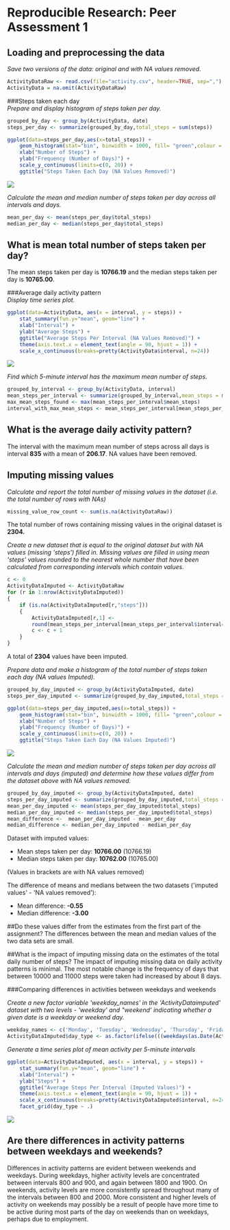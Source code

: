 # Reproducible Research: Peer Assessment 1



## Loading and preprocessing the data
*Save two versions of the data: original and with NA values removed.*

```r
ActivityDataRaw <- read.csv(file="activity.csv", header=TRUE, sep=",")
ActivityData = na.omit(ActivityDataRaw)
```

###Steps taken each day  
*Prepare and display histogram of steps taken per day.*

```r
grouped_by_day <- group_by(ActivityData, date)
steps_per_day <- summarize(grouped_by_day,total_steps = sum(steps))

ggplot(data=steps_per_day,aes(x=total_steps)) + 
    geom_histogram(stat="bin", binwidth = 1000, fill= "green",colour = "black") +
    xlab("Number of Steps") +
    ylab("Frequency (Number of Days)") +
    scale_y_continuous(limits=c(0, 20)) +
    ggtitle("Steps Taken Each Day (NA Values Removed)")
```

![](PA1_template_files/figure-html/Histogram1_NA_Removed-1.png) 

*Calculate the mean and median number of steps taken per day across all intervals and days.*

```r
mean_per_day <- mean(steps_per_day$total_steps)
median_per_day <- median(steps_per_day$total_steps)
```

## What is mean total number of steps taken per day?
The mean steps taken per day is **10766.19** and the median steps taken per day is **10765.00**.

###Average daily activity pattern  
*Display time series plot.*

```r
ggplot(data=ActivityData, aes(x = interval, y = steps)) +
    stat_summary(fun.y="mean", geom="line") +
    xlab("Interval") +
    ylab("Average Steps") +
    ggtitle("Average Steps Per Interval (NA Values Removed)") +
    theme(axis.text.x = element_text(angle = 90, hjust = 1)) +
    scale_x_continuous(breaks=pretty(ActivityData$interval, n=24))
```

![](PA1_template_files/figure-html/TimeSeriesPlot1_NA_Removed-1.png) 

*Find which 5-minute interval has the maximum mean number of steps.*

```r
grouped_by_interval <- group_by(ActivityData, interval)
mean_steps_per_interval <- summarize(grouped_by_interval,mean_steps = mean(steps))
max_mean_steps_found <- max(mean_steps_per_interval$mean_steps)
interval_with_max_mean_steps <- mean_steps_per_interval[mean_steps_per_interval$mean_steps == max_mean_steps_found,"interval"]
```
## What is the average daily activity pattern?

The interval with the maximum mean number of steps across all days is interval **835** with a mean of **206.17**. NA values have been removed.

## Imputing missing values
*Calculate and report the total number of missing values in the dataset (i.e. the total number of rows with NAs)*

```r
missing_value_row_count <- sum(is.na(ActivityDataRaw))
```
The total number of rows containing missing values in the original dataset is **2304.**  

*Create a new dataset that is equal to the original dataset but with NA values (missing 'steps') filled in. Missing values are filled in using mean 'steps' values rounded to the nearest whole number that have been calculated from corresponding intervals which contain values.*

```r
c <- 0
ActivityDataImputed <- ActivityDataRaw
for (r in 1:nrow(ActivityDataImputed))
{
    if (is.na(ActivityDataImputed[r,"steps"]))
    {
        ActivityDataImputed[r,1] <- 
        round(mean_steps_per_interval[mean_steps_per_interval$interval==ActivityDataImputed[r,"interval"],"mean_steps"],0)
        c <- c + 1
    }
}
```
A total of **2304** values have been imputed.  

*Prepare data and make a histogram of the total number of steps taken each day (NA values Imputed).*

```r
grouped_by_day_imputed <- group_by(ActivityDataImputed, date)
steps_per_day_imputed <- summarize(grouped_by_day_imputed,total_steps = sum(steps))

ggplot(data=steps_per_day_imputed,aes(x=total_steps)) + 
    geom_histogram(stat="bin", binwidth = 1000, fill= "green",colour = "black") +
    xlab("Number of Steps") +
    ylab("Frequency (Number of Days)") +
    scale_y_continuous(limits=c(0, 20)) +
    ggtitle("Steps Taken Each Day (NA Values Imputed)")
```

![](PA1_template_files/figure-html/Histogram2_Imputed-1.png) 

*Calculate the mean and median number of steps taken per day across all intervals and days (imputed) and determine how these values differ from the dataset above with NA values removed.*

```r
grouped_by_day_imputed <- group_by(ActivityDataImputed, date)
steps_per_day_imputed <- summarize(grouped_by_day_imputed,total_steps = sum(steps))
mean_per_day_imputed <- mean(steps_per_day_imputed$total_steps)
median_per_day_imputed <- median(steps_per_day_imputed$total_steps)
mean_difference <-  mean_per_day_imputed - mean_per_day
median_difference <- median_per_day_imputed - median_per_day
```

Dataset with imputed values:

* Mean steps taken per day: **10766.00** (10766.19)
* Median steps taken per day: **10762.00** (10765.00)

(Values in brackets are with NA values removed)  

The difference of means and medians between the two datasets ('imputed values' - 'NA values removed'):

* Mean difference: **-0.55**
* Median difference: **-3.00**

##Do these values differ from the estimates from the first part of the assignment?
The differences between the mean and median values of the two data sets are small.

##What is the impact of imputing missing data on the estimates of the total daily number of steps?
The impact of imputing missing data on daily activity patterns is minimal. The most notable change is the frequency of days that between 10000 and 11000 steps were taken had increased by about 8 days.

###Comparing differences in activities between weekdays and weekends

*Create a new factor variable 'weekday_names' in the 'ActivityDataimputed' dataset with two levels - 'weekday' and "weekend' indicating whether a given date is a weekday or weekend day.*

```r
weekday_names <- c('Monday', 'Tuesday', 'Wednesday', 'Thursday', 'Friday')
ActivityDataImputed$day_type <- as.factor(ifelse(((weekdays(as.Date(ActivityDataImputed$date))) %in% weekday_names),"Weekday","Weekend"))
```

*Generate a time series plot of mean activity per 5-minute intervals*

```r
ggplot(data=ActivityDataImputed, aes(x = interval, y = steps)) +
    stat_summary(fun.y="mean", geom="line") +
    xlab("Interval") +
    ylab("Steps") +
    ggtitle("Average Steps Per Interval (Imputed Values)") +   
    theme(axis.text.x = element_text(angle = 90, hjust = 1)) +
    scale_x_continuous(breaks=pretty(ActivityDataImputed$interval, n=24)) +
    facet_grid(day_type ~ .)
```

![](PA1_template_files/figure-html/TimeSeries2_Imputed-1.png) 

## Are there differences in activity patterns between weekdays and weekends?
Differences in activity patterns are evident between weekends and weekdays. During weekdays, higher activity levels are concentrated between intervals 800 and 900, and again between 1800 and 1900. On weekends, activity levels are more consistently spread throughout many of the intervals between 800 and 2000. More consistent and higher levels of activity on weekends may possibly be a result of people have more time to be active during most parts of the day on weekends than on weekdays, perhaps due to employment.
